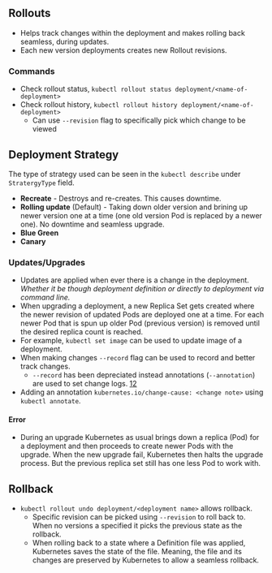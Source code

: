 ## Rollouts
- Helps track changes within the deployment and makes rolling back seamless, during updates.
- Each new version deployments creates new Rollout revisions.
### Commands
- Check rollout status, `kubectl rollout status deployment/<name-of-deployment>`
- Check rollout history, `kubectl rollout history deployment/<name-of-deployment>`
	- Can use `--revision` flag to specifically pick which change to be viewed
## Deployment Strategy
The type of strategy used can be seen in the `kubectl describe` under `StratergyType` field. 
- **Recreate** - Destroys and re-creates. This causes downtime.
- **Rolling update** (Default) - Taking down older version and brining up newer version one at a time (one old version Pod is replaced by a newer one). No downtime and seamless upgrade.
- **Blue Green**
- **Canary**
### Updates/Upgrades
- Updates are applied when ever there is a change in the deployment. *Whether it be though deployment definition or directly to deployment via command line.*
- When upgrading a deployment, a new Replica Set gets created where the newer revision of updated Pods are deployed one at a time. For each newer Pod that is spun up older Pod (previous version) is removed until the desired replica count is reached.
- For example, `kubectl set image` can be used to update image of a deployment.
- When making changes `--record` flag can be used to record and better track changes.
	- `--record` has been depreciated instead annotations (`--annotation`) are used to set change logs. [1](https://kodekloud.com/community/t/k8s-record-deprecated-demo-lecture-still-teaches-it/28183/7)[2](https://github.com/kubernetes/kubernetes/issues/40422#issuecomment-1118054056)
- Adding an annotation `kubernetes.io/change-cause: <change note>` using `kubectl annotate`.
#### Error
- During an upgrade Kubernetes as usual brings down a replica (Pod) for a deployment and then proceeds to create newer Pods with the upgrade. When the new upgrade fail, Kubernetes then halts the upgrade process. But the previous replica set still has one less Pod to work with.
## Rollback
- `kubectl rollout undo deployment/<deployment name>` allows rollback.
	- Specific revision can be picked using `--revision` to roll back to. When no versions a specified it picks the previous state as the rollback.
	- When rolling back to a state where a Definition file was applied, Kubernetes saves the state of the file. Meaning, the file and its changes are preserved by Kubernetes to allow a seamless rollback.
